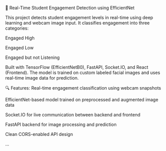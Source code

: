 🧠 Real-Time Student Engagement Detection using EfficientNet

This project detects student engagement levels in real-time using deep learning and webcam image input. It classifies engagement into three categories:

Engaged High

Engaged Low

Engaged but not Listening

Built with TensorFlow (EfficientNetB0), FastAPI, Socket.IO, and React (Frontend). The model is trained on custom labeled facial images and uses real-time image data for prediction.

🔍 Features:
Real-time engagement classification using webcam snapshots

EfficientNet-based model trained on preprocessed and augmented image data

Socket.IO for live communication between backend and frontend

FastAPI backend for image processing and prediction

Clean CORS-enabled API design

...
